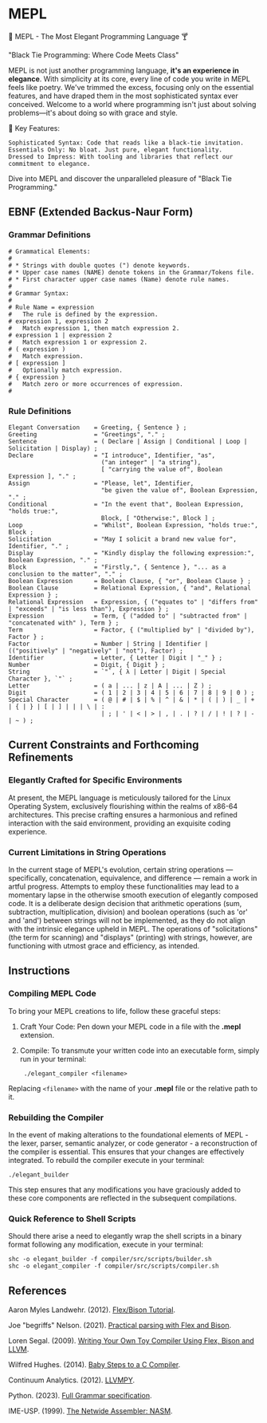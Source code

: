 # MEPL

🎩 MEPL - The Most Elegant Programming Language 🍸

"Black Tie Programming: Where Code Meets Class"

MEPL is not just another programming language, **it's an experience in elegance**. With simplicity at its core, every line of code you write in MEPL feels like poetry. We've trimmed the excess, focusing only on the essential features, and have draped them in the most sophisticated syntax ever conceived. Welcome to a world where programming isn't just about solving problems—it's about doing so with grace and style.

🔹 Key Features:

    Sophisticated Syntax: Code that reads like a black-tie invitation.
    Essentials Only: No bloat. Just pure, elegant functionality.
    Dressed to Impress: With tooling and libraries that reflect our commitment to elegance.

Dive into MEPL and discover the unparalleled pleasure of "Black Tie Programming."

## EBNF (Extended Backus-Naur Form)

### Grammar Definitions

```
# Grammatical Elements:
#
# * Strings with double quotes (") denote keywords.
# * Upper case names (NAME) denote tokens in the Grammar/Tokens file.
# * First character upper case names (Name) denote rule names.
#
# Grammar Syntax:
#
# Rule Name = expression
#   The rule is defined by the expression. 
# expression 1, expression 2
#   Match expression 1, then match expression 2.
# expression 1 | expression 2
#   Match expression 1 or expression 2.
# ( expression )
#   Match expression.
# [ expression ]
#   Optionally match expression.
# { expression }
#   Match zero or more occurrences of expression.
#
```

### Rule Definitions

```
Elegant Conversation    = Greeting, { Sentence } ;
Greeting                = "Greetings", "." ; 
Sentence                = ( Declare | Assign | Conditional | Loop | Solicitation | Display) ;
Declare                 = "I introduce", Identifier, "as", 
                          ("an integer" | "a string"), 
                          [ "carrying the value of", Boolean Expression ], "." ;
Assign                  = "Please, let", Identifier, 
                          "be given the value of", Boolean Expression, "." ;
Conditional             = "In the event that", Boolean Expression, "holds true:", 
                          Block, [ "Otherwise:", Block ] ;
Loop                    = "Whilst", Boolean Expression, "holds true:", Block ;
Solicitation            = "May I solicit a brand new value for", Identifier, "." ;
Display                 = "Kindly display the following expression:", Boolean Expression, "." ;
Block                   = "Firstly,", { Sentence }, "... as a conclusion to the matter", "." ;
Boolean Expression      = Boolean Clause, { "or", Boolean Clause } ;
Boolean Clause          = Relational Expression, { "and", Relational Expression } ;
Relational Expression   = Expression, { ("equates to" | "differs from" | "exceeds" | "is less than"), Expression } ;
Expression              = Term, { ("added to" | "subtracted from" | "concatenated with" ), Term } ;
Term                    = Factor, { ("multiplied by" | "divided by"), Factor } ;
Factor                  = Number | String | Identifier | (("positively" | "negatively" | "not"), Factor) ;
Identifier              = Letter, { Letter | Digit | "_" } ;
Number                  = Digit, { Digit } ;
String                  = `"`, { λ | Letter | Digit | Special Character }, `"` ;
Letter                  = ( a | ... | z | A | ... | Z ) ;
Digit                   = ( 1 | 2 | 3 | 4 | 5 | 6 | 7 | 8 | 9 | 0 ) ;
Special Character       = ( @ | # | $ | % | ^ | & | * | ( | ) | _ | + | { | } | [ | ] | | | \ | : 
                          | ; | ' | < | > | , | . | ? | / | ! | ? | - | ~ ) ;
```

## Current Constraints and Forthcoming Refinements

### Elegantly Crafted for Specific Environments

At present, the MEPL language is meticulously tailored for the Linux Operating System, exclusively flourishing within the realms of x86-64 architectures. This precise crafting ensures a harmonious and refined interaction with the said environment, providing an exquisite coding experience.

### Current Limitations in String Operations

In the current stage of MEPL's evolution, certain string operations — specifically, concatenation, equivalence, and difference — remain a work in artful progress. Attempts to employ these functionalities may lead to a momentary lapse in the otherwise smooth execution of elegantly composed code. It is a deliberate design decision that arithmetic operations (sum, subtraction, multiplication, division) and boolean operations (such as 'or' and 'and') between strings will not be implemented, as they do not align with the intrinsic elegance upheld in MEPL. The operations of "solicitations" (the term for scanning) and "displays" (printing) with strings, however, are functioning with utmost grace and efficiency, as intended.

## Instructions

### Compiling MEPL Code

To bring your MEPL creations to life, follow these graceful steps:

1. Craft Your Code: Pen down your MEPL code in a file with the **.mepl** extension.
1. Compile: To transmute your written code into an executable form, simply run in your terminal:

        ./elegant_compiler <filename>

Replacing `<filename>` with the name of your **.mepl** file or the relative path to it.

### Rebuilding the Compiler

In the event of making alterations to the foundational elements of MEPL - the lexer, parser, semantic analyzer, or code generator - a reconstruction of the compiler is essential. This ensures that your changes are effectively integrated. To rebuild the compiler execute in your terminal:

    ./elegant_builder


This step ensures that any modifications you have graciously added to these core components are reflected in the subsequent compilations.

### Quick Reference to Shell Scripts

Should there arise a need to elegantly wrap the shell scripts in a binary format following any modification, execute in your terminal:

    shc -o elegant_builder -f compiler/src/scripts/builder.sh 
    shc -o elegant_compiler -f compiler/src/scripts/compiler.sh

## References

Aaron Myles Landwehr. (2012). [Flex/Bison Tutorial](https://www.capsl.udel.edu/courses/cpeg421/2012/slides/Tutorial-Flex_Bison.pdf).

Joe "begriffs" Nelson. (2021). [Practical parsing with Flex and Bison](https://begriffs.com/posts/2021-11-28-practical-parsing.html). 

Loren Segal. (2009). [Writing Your Own Toy Compiler Using Flex, Bison and LLVM](https://gnuu.org/2009/09/18/writing-your-own-toy-compiler/). 

Wilfred Hughes. (2014). [Baby Steps to a C Compiler](https://www.wilfred.me.uk/blog/2014/08/27/baby-steps-to-a-c-compiler/).

Continuum Analytics. (2012). [LLVMPY](https://www.llvmpy.org/).

Python. (2023). [Full Grammar specification](https://docs.python.org/3/reference/grammar.html).

IME-USP. (1999). [The Netwide Assembler: NASM](https://www.ime.usp.br/~reverbel/mac211-99/asm/nasm_doc/nasmdoca.html).